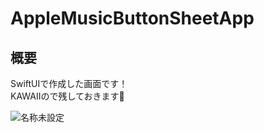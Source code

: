 # AppleMusicButtonSheetApp
## 概要
SwiftUIで作成した画面です！  
KAWAIIので残しておきます🌼

![名称未設定](https://github.com/tibita11/AppleMusicButtonSheetApp/assets/108079580/ba51349b-22e9-45f6-a076-bcd7ecd6a024)
